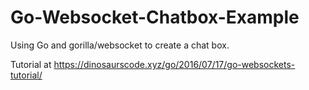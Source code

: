 # Go-Websocket-Chatbox-Example
Using Go and gorilla/websocket to create a chat box. 

Tutorial at https://dinosaurscode.xyz/go/2016/07/17/go-websockets-tutorial/
